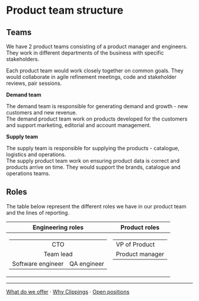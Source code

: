 Product team structure
======================

Teams
-----

We have 2 product teams consisting of a product manager and engineers.
They work in different departments of the business with specific stakeholders.

Each product team would work closely together on common goals.
They would collaborate in agile refinement meetings, code and stakeholder reviews, pair sessions.

**Demand team**

The demand team is responsible for generating demand and growth - new customers and new revenue.  
The demand product team  work on products developed for the customers and support marketing, editorial
and&nbsp;account&nbsp;management.

**Supply team**

The supply team is responsible for supplying the products - catalogue, logistics and operations.  
The supply product team work on ensuring product data is correct and products arrive on time.
They would support the brands, catalogue and operations teams.

Roles
-----

The table below represent the different roles we have in our product team and the lines of reporting.

<table>
    <thead>
        <tr>
            <th>Engineering roles</th>
            <th>Product roles</th>
        </tr>
    </thead>
    <tbody>
        <tr>
            <td>
                <table>
                    <tbody>
                        <tr align="center">
                            <td colspan="2">
                                CTO
                            </td>
                        </tr>
                        <tr align="center">
                            <td colspan="2">Team lead</td>
                        </tr>
                        <tr>
                            <td>Software engineer</td>
                            <td>QA engineer</td>
                        </tr>
                    </tbody>
                </table>
            </td>
            <td valign="top">
                <table>
                    <tbody>
                        <tr>
                            <td>VP of Product</td>
                        </tr>
                        <tr>
                            <td>Product manager</td>
                        </tr>
                    </tbody>
                </table>
            </td>
        </tr>
    </tbody>
</table>

---

[What do we offer](readme.md#what-do-we-offer)
&middot;
[Why Clippings](why-clippings.md#readme)
&middot;
[Open positions](readme.md#open-positions)
